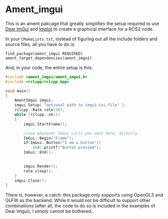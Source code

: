 # Ament_imgui

This is an ament pakcage that greatly simplifies the setup required to use [Dear ImGui](https://github.com/ocornut/imgui) and [Implot](https://github.com/epezent/implot) to create a graphical interface for a ROS2 node. 

In your `CMakeLists.txt`, instead of figuring out all the include folders and source files, all you have to do is:

```
find_package(ament_imgui REQUIRED)
ament_target_dependencies(ament_imgui)
```

And, in your code, the entire setup is this:

```c++
#include <ament_imgui/ament_imgui.h>
#include <rclcpp/rclcpp.hpp>

void main()
{
    AmentImgui imgui;
    imgui.Setup( "optional path to imgui.ini file" );
    rclcpp::Rate rate(30);
    while (rclcpp::ok())
    {
        imgui.StartFrame();

        //use whatever ImGui calls you want here, directly
        ImGui::Begin("Frame");
        if(ImGui::Button("I am a button"))
            std::printf("Button pressed");
        ImGui::End();

        
        imgui.Render();
        rate.sleep();
    }
    imgui.Close();
}
```


There is, however, a catch: this package only supports using OpenGL3 and GLFW as the backend. While it would not be difficult to support other combinations (after all, the code to do so is included in the examples of Dear Imgui), I simply cannot be bothered.
